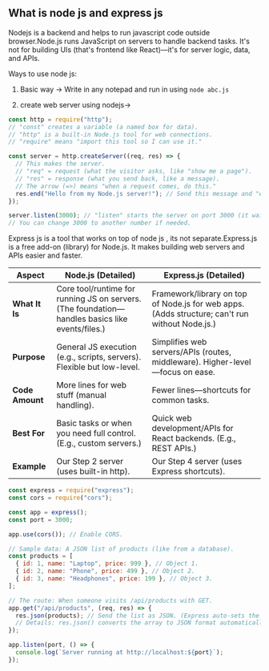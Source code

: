 ## What is node js and express js

Nodejs is a backend and helps to run javascript code outside browser.Node.js runs JavaScript on servers to handle backend tasks. It's not for building UIs (that's frontend like React)—it's for server logic, data, and APIs.

Ways to use node js:

1. Basic way -> Write in any notepad and run in using `node abc.js`

2. create web server using nodejs->

```js
const http = require("http");
// "const" creates a variable (a named box for data).
// "http" is a built-in Node.js tool for web connections.
// "require" means "import this tool so I can use it."

const server = http.createServer((req, res) => {
  // This makes the server.
  // "req" = request (what the visitor asks, like "show me a page").
  // "res" = response (what you send back, like a message).
  // The arrow (=>) means "when a request comes, do this."
  res.end("Hello from my Node.js server!"); // Send this message and "end" the response.
});

server.listen(3000); // "listen" starts the server on port 3000 (it waits for visitors).
// You can change 3000 to another number if needed.
```

Express js is a tool that works on top of node js , its not separate.Express.js is a free add-on (library) for Node.js. It makes building web servers and APIs easier and faster.

| Aspect          | Node.js (Detailed)                                                                              | Express.js (Detailed)                                                                          |
| --------------- | ----------------------------------------------------------------------------------------------- | ---------------------------------------------------------------------------------------------- |
| **What It Is**  | Core tool/runtime for running JS on servers. (The foundation—handles basics like events/files.) | Framework/library on top of Node.js for web apps. (Adds structure; can't run without Node.js.) |
| **Purpose**     | General JS execution (e.g., scripts, servers). Flexible but low-level.                          | Simplifies web servers/APIs (routes, middleware). Higher-level—focus on ease.                  |
| **Code Amount** | More lines for web stuff (manual handling).                                                     | Fewer lines—shortcuts for common tasks.                                                        |
| **Best For**    | Basic tasks or when you need full control. (E.g., custom servers.)                              | Quick web development/APIs for React backends. (E.g., REST APIs.)                              |
| **Example**     | Our Step 2 server (uses built-in http).                                                         | Our Step 4 server (uses Express shortcuts).                                                    |

```js
const express = require("express");
const cors = require("cors");

const app = express();
const port = 3000;

app.use(cors()); // Enable CORS.

// Sample data: A JSON list of products (like from a database).
const products = [
  { id: 1, name: "Laptop", price: 999 }, // Object 1.
  { id: 2, name: "Phone", price: 499 }, // Object 2.
  { id: 3, name: "Headphones", price: 199 }, // Object 3.
];

// The route: When someone visits /api/products with GET.
app.get("/api/products", (req, res) => {
  res.json(products); // Send the list as JSON. (Express auto-sets the content type.)
  // Details: res.json() converts the array to JSON format automatically.
});

app.listen(port, () => {
  console.log(`Server running at http://localhost:${port}`);
});
```
